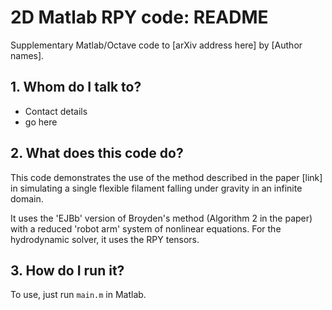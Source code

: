 # 2D Matlab RPY code: README

Supplementary Matlab/Octave code to [arXiv address here] by [Author names].

## 1. Whom do I talk to?
* Contact details
* go here

## 2. What does this code do?
This code demonstrates the use of the method described in the paper [link] in simulating a single flexible filament falling under gravity in an infinite domain.

It uses the 'EJBb' version of Broyden's method (Algorithm 2 in the paper) with a reduced 'robot arm' system of nonlinear equations. For the hydrodynamic solver, it uses the RPY tensors.

## 3. How do I run it?
To use, just run `main.m` in Matlab.
